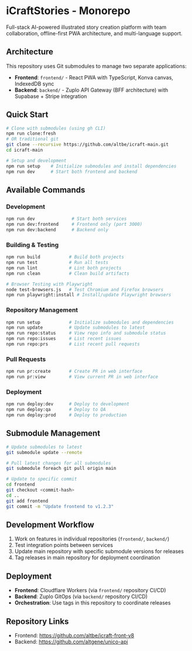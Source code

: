 # iCraftStories - Monorepo

Full-stack AI-powered illustrated story creation platform with team collaboration, offline-first PWA architecture, and multi-language support.

## Architecture

This repository uses Git submodules to manage two separate applications:

- **Frontend**: `frontend/` - React PWA with TypeScript, Konva canvas, IndexedDB sync
- **Backend**: `backend/` - Zuplo API Gateway (BFF architecture) with Supabase + Stripe integration

## Quick Start

```bash
# Clone with submodules (using gh CLI)
npm run clone:fresh
# OR traditional git
git clone --recursive https://github.com/altbe/icraft-main.git
cd icraft-main

# Setup and development
npm run setup    # Initialize submodules and install dependencies
npm run dev      # Start both frontend and backend
```

## Available Commands

### Development
```bash
npm run dev              # Start both services
npm run dev:frontend     # Frontend only (port 3000)
npm run dev:backend      # Backend only
```

### Building & Testing
```bash
npm run build           # Build both projects
npm run test            # Run all tests
npm run lint            # Lint both projects
npm run clean           # Clean build artifacts

# Browser Testing with Playwright
node test-browsers.js   # Test Chromium and Firefox browsers
npm run playwright:install # Install/update Playwright browsers
```

### Repository Management
```bash
npm run setup           # Initialize submodules and dependencies
npm run update          # Update submodules to latest
npm run repo:status     # View repo info and submodule status
npm run repo:issues     # List recent issues
npm run repo:prs        # List recent pull requests
```

### Pull Requests
```bash
npm run pr:create       # Create PR in web interface
npm run pr:view         # View current PR in web interface
```

### Deployment
```bash
npm run deploy:dev      # Deploy to development
npm run deploy:qa       # Deploy to QA
npm run deploy:prod     # Deploy to production
```

## Submodule Management

```bash
# Update submodules to latest
git submodule update --remote

# Pull latest changes for all submodules
git submodule foreach git pull origin main

# Update to specific commit
cd frontend
git checkout <commit-hash>
cd ..
git add frontend
git commit -m "Update frontend to v1.2.3"
```

## Development Workflow

1. Work on features in individual repositories (`frontend/`, `backend/`)
2. Test integration points between services
3. Update main repository with specific submodule versions for releases
4. Tag releases in main repository for deployment coordination

## Deployment

- **Frontend**: Cloudflare Workers (via `frontend/` repository CI/CD)
- **Backend**: Zuplo GitOps (via `backend/` repository CI/CD)
- **Orchestration**: Use tags in this repository to coordinate releases

## Repository Links

- Frontend: https://github.com/altbe/icraft-front-v8
- Backend: https://github.com/altgene/unico-api